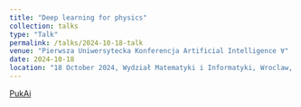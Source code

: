```yaml
---
title: "Deep learning for physics"
collection: talks
type: "Talk"
permalink: /talks/2024-10-18-talk
venue: "Pierwsza Uniwersytecka Konferencja Artificial Intelligence ∀"
date: 2024-10-18
location: "18 October 2024, Wydział Matematyki i Informatyki, Wroclaw, Polska"
---
```


[PukAi](https://pukai.cs.uni.wroc.pl/strona-główna) 
